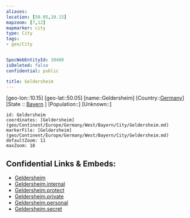 ```yaml
---
aliases: 
location: [50.05,10.15]
mapzoom: [7,12] 
mapmarker: city 
type: City
tags:
- geo/City


SpocWebEntityId: 30400
isDeleted: false
confidential: public

title: Geldersheim
---
```

[geo-lon::10.15]
[geo-lat::50.05]
[name::Geldersheim]
[Country::[Germany](geo/Continent/Europe/Germany.md)]
[State :: [Bayern](geo/Continent/Europe/Germany/West/Bayern.md) ]
[Population::]
[Unknown::]


```leaflet
id: Geldersheim
coordinates: [Geldersheim](geo/Continent/Europe/Germany/West/Bayern/City/Geldersheim.md)
markerFile: [Geldersheim](geo/Continent/Europe/Germany/West/Bayern/City/Geldersheim.md)
defaultZoom: 11 
maxZoom: 18
```


## Confidential Links & Embeds: 
- [Geldersheim](../../../../../../../../_public/geo/Continent/Europe/Germany/West/Bayern/City/Geldersheim.md) 
- [Geldersheim.internal](../../../../../../../../_internal/geo/Continent/Europe/Germany/West/Bayern/City/Geldersheim.internal.md) 
- [Geldersheim.protect](../../../../../../../../_protect/geo/Continent/Europe/Germany/West/Bayern/City/Geldersheim.protect.md) 
- [Geldersheim.private](../../../../../../../../_private/geo/Continent/Europe/Germany/West/Bayern/City/Geldersheim.private.md) 
- [Geldersheim.personal](../../../../../../../../_personal/geo/Continent/Europe/Germany/West/Bayern/City/Geldersheim.personal.md) 
- [Geldersheim.secret](../../../../../../../../_secret/geo/Continent/Europe/Germany/West/Bayern/City/Geldersheim.secret.md) 
